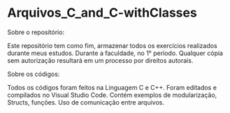 # Arquivos_C_and_C-withClasses

Sobre o repositório:

Este repositório tem como fim, armazenar todos os exercícios realizados durante meus estudos.
Durante a faculdade, no 1° período.
Qualquer cópia sem autorização resultará em um processo por direitos autorais.

Sobre os códigos: 

Todos os códigos foram feitos na Linguagem C e C++. 
Foram editados e compilados no Visual Studio Code. 
Contém exemplos de modularização, Structs, funções. 
Uso de comunicação entre arquivos.
